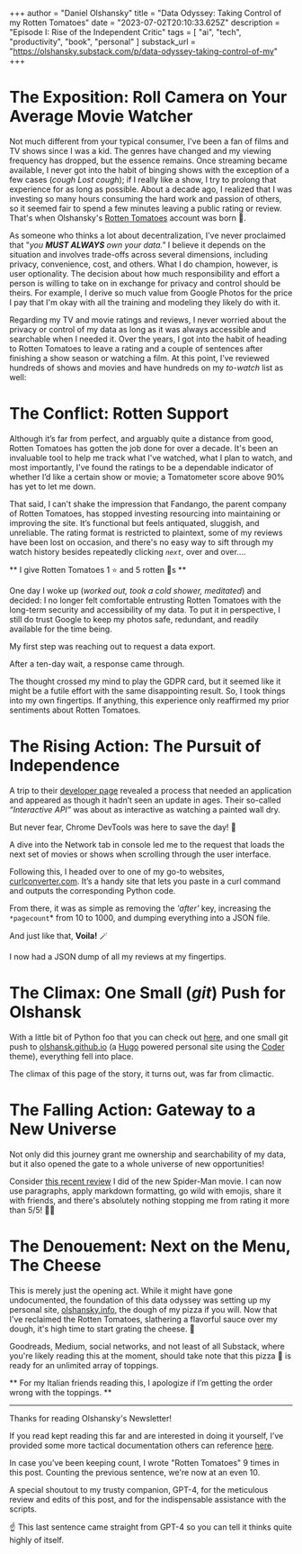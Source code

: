+++
author = "Daniel Olshansky"
title = "Data Odyssey: Taking Control of my Rotten Tomatoes"
date = "2023-07-02T20:10:33.625Z"
description = "Episode I: Rise of the Independent Critic"
tags = [
    "ai", "tech", "productivity", "book", "personal"
]
substack_url = "https://olshansky.substack.com/p/data-odyssey-taking-control-of-my"
+++

# The Exposition: Roll Camera on Your Average Movie Watcher

Not much different from your typical consumer, I've been a fan of films and TV shows since I was a kid. The genres have changed and my viewing frequency has dropped, but the essence remains. Once streaming became available, I never got into the habit of binging shows with the exception of a few cases (_cough Lost cough_); if I really like a show, I try to prolong that experience for as long as possible. About a decade ago, I realized that I was investing so many hours consuming the hard work and passion of others, so it seemed fair to spend a few minutes leaving a public rating or review. That's when Olshansky's [Rotten Tomatoes](https://www.rottentomatoes.com/profiles/GeDt0zCK1fenF8NTwehrduK0seeCXJTL4H28fjquRRCzRi1zIknSwBFllCxgFepIjgSZRuYYCdOcNGtk2Fv2HmWu9zSxLTZQfJjIB1FVKuYj) account was born 🍅.

As someone who thinks a lot about decentralization, I've never proclaimed that "_you **MUST ALWAYS** own your data."_ I believe it depends on the situation and involves trade-offs across several dimensions, including privacy, convenience, cost, and others. What I do champion, however, is user optionality. The decision about how much responsibility and effort a person is willing to take on in exchange for privacy and control should be theirs. For example, I derive so much value from Google Photos for the price I pay that I'm okay with all the training and modeling they likely do with it.

Regarding my TV and movie ratings and reviews, I never worried about the privacy or control of my data as long as it was always accessible and searchable when I needed it. Over the years, I got into the habit of heading to Rotten Tomatoes to leave a rating and a couple of sentences after finishing a show season or watching a film. At this point, I’ve reviewed hundreds of shows and movies and have hundreds on my _to-watch_ list as well:

# The Conflict: Rotten Support

Although it’s far from perfect, and arguably quite a distance from good, Rotten Tomatoes has gotten the job done for over a decade. It's been an invaluable tool to help me track what I've watched, what I plan to watch, and most importantly, I've found the ratings to be a dependable indicator of whether I’d like a certain show or movie; a Tomatometer score above 90% has yet to let me down.

That said, I can't shake the impression that Fandango, the parent company of Rotten Tomatoes, has stopped investing resourcing into maintaining or improving the site. It’s functional but feels antiquated, sluggish, and unreliable. The rating format is restricted to plaintext, some of my reviews have been lost on occasion, and there's no easy way to sift through my watch history besides repeatedly clicking _`next`,_ over and over….

** I give Rotten Tomatoes 1 ⭐️ and 5 rotten 🍅s **

One day I woke up (_worked out, took a cold shower, meditated_) and decided: I no longer felt comfortable entrusting Rotten Tomatoes with the long-term security and accessibility of my data. To put it in perspective, I still do trust Google to keep my photos safe, redundant, and readily available for the time being.

My first step was reaching out to request a data export.

After a ten-day wait, a response came through.

The thought crossed my mind to play the GDPR card, but it seemed like it might be a futile effort with the same disappointing result. So, I took things into my own fingertips. If anything, this experience only reaffirmed my prior sentiments about Rotten Tomatoes.

# The Rising Action: The Pursuit of Independence

A trip to their [developer page](https://developer.fandango.com/rotten_tomatoes) revealed a process that needed an application and appeared as though it hadn’t seen an update in ages. Their so-called _“Interactive API”_ was about as interactive as watching a painted wall dry.

But never fear, Chrome DevTools was here to save the day! 🔧

A dive into the Network tab in console led me to the request that loads the next set of movies or shows when scrolling through the user interface.

Following this, I headed over to one of my go-to websites, [curlconverter.com](https://curlconverter.com/). It’s a handy site that lets you paste in a curl command and outputs the corresponding Python code.

From there, it was as simple as removing the _'after'_ key, increasing the `*pagecount`\* from 10 to 1000, and dumping everything into a JSON file.

And just like that, **Voila!** 🪄

I now had a JSON dump of all my reviews at my fingertips.

# The Climax: One Small (_git_) Push for Olshansk

With a little bit of Python foo that you can check out [here](https://github.com/Olshansk/olshansk.github.io/blob/main/rotten_tomatoes_to_hugo/hugo.py), and one small git push to [olshansk.github.io](https://github.com/olshansk/olshansk.github.io) (a [Hugo](https://gohugo.io/) powered personal site using the [Coder](https://github.com/luizdepra/hugo-coder) theme), everything fell into place.

The climax of this page of the story, it turns out, was far from climactic.

# The Falling Action: Gateway to a New Universe

Not only did this journey grant me ownership and searchability of my data, but it also opened the gate to a whole universe of new opportunities!

Consider [this recent review](https://olshansky.info/movie/spider-man_across_the_spider_verse/) I did of the new Spider-Man movie. I can now use paragraphs, apply markdown formatting, go wild with emojis, share it with friends, and there's absolutely nothing stopping me from rating it more than 5/5! 🧙‍♂️

# The Denouement: Next on the Menu, The Cheese

This is merely just the opening act. While it might have gone undocumented, the foundation of this data odyssey was setting up my personal site, [olshansky.info](https://olshansky.info/), the dough of my pizza if you will. Now that I've reclaimed the Rotten Tomatoes, slathering a flavorful sauce over my dough, it's high time to start grating the cheese. 🧀

Goodreads, Medium, social networks, and not least of all Substack, where you're likely reading this at the moment, should take note that this pizza 🍕 is ready for an unlimited array of toppings.

** For my Italian friends reading this, I apologize if I’m getting the order wrong with the toppings. **

---

Thanks for reading Olshansky's Newsletter!

If you read kept reading this far and are interested in doing it yourself, I’ve provided some more tactical documentation others can reference [here](https://github.com/Olshansk/olshansk.github.io/tree/main/rotten_tomatoes_to_hugo).

In case you’ve been keeping count, I wrote "Rotten Tomatoes" 9 times in this post. Counting the previous sentence, we're now at an even 10.

A special shoutout to my trusty companion, GPT-4, for the meticulous review and edits of this post, and for the indispensable assistance with the scripts.

☝️ This last sentence came straight from GPT-4 so you can tell it thinks quite highly of itself.
